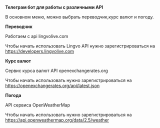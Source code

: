 **Телеграм бот для работы с различными API**

В основном меню, можно выбрать переводчик,курс валют и погоду.


**Переводчик**

Работаем с api lingvolive.com

Чтобы начать использовать Lingvo API нужно зарегистрироваться на https://developers.lingvolive.com

**Курс валют**

Сервис курса валют API openexchangerates.org

Чтобы начать использовать нужно зарегистрироваться на https://openexchangerates.org/api/latest.json



**Погода**

API сервиса OpenWeatherMap

Чтобы начать использовать нужно зарегистрироваться на https://api.openweathermap.org/data/2.5/weather


